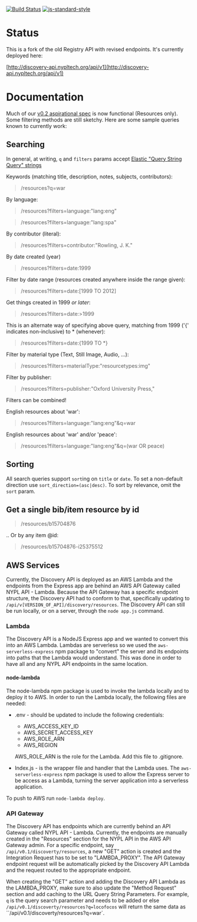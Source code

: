[![Build Status](https://travis-ci.org/nypl-registry/registry-api.svg?branch=master)](https://travis-ci.org/nypl-registry/registry-api) [![js-standard-style](https://img.shields.io/badge/code%20style-standard-brightgreen.svg)](http://standardjs.com/)

# Status

This is a fork of the old Registry API with revised endpoints. It's currently deployed here:

[http://discovery-api.nypltech.org/api/v1](http://discovery-api.nypltech.org/api/v1)

# Documentation

Much of our [v0.2 aspirational spec](https://nypl-discovery.github.io/discovery-api/#/Resources) is now functional (Resources only). Some filtering methods are still sketchy. Here are some sample queries known to currently work:

## Searching

In general, at writing, `q` and `filters` params accept [Elastic "Query String Query" strings](https://www.elastic.co/guide/en/elasticsearch/reference/current/query-dsl-query-string-query.html)

Keywords (matching title, description, notes, subjects, contributors):

> /resources?q=war

By language:

> /resources?filters=language:"lang:eng"

> /resources?filters=language:"lang:spa"

By contributor (literal):

> /resources?filters=contributor:"Rowling, J. K."

By date created (year)

> /resources?filters=date:1999

Filter by date range (resources created anywhere inside the range given):

> /resources?filters=date:[1999 TO 2012]

Get things created in 1999 *or later*:

> /resources?filters=date:>1999

This is an alternate way of specifying above query, matching from 1999 ('{' indicates non-inclusive) to * (whenever):

> /resources?filters=date:{1999 TO \*}

Filter by material type (Text, Still Image, Audio, ...):

> /resources?filters=materialType:"resourcetypes:img"

Filter by publisher:

> /resources?filters=publisher:"Oxford University Press,"

Filters can be combined!

English resources about 'war':

> /resources?filters=language:"lang:eng"&q=war

English resources about 'war' and/or 'peace':

> /resources?filters=language:"lang:eng"&q=(war OR peace)

## Sorting

All search queries support `sort`ing on `title` or `date`. To set a non-default direction use `sort_direction=(asc|desc)`. To sort by relevance, omit the `sort` param.

## Get a single bib/item resource by id

> /resources/b15704876

.. Or by any item @id:

> /resources/b15704876-i25375512

## AWS Services

Currently, the Discovery API is deployed as an AWS Lambda and the endpoints from the Express app are behind an AWS API Gateway called NYPL API - Lambda. Because the API Gateway has a specific endpoint structure, the Discovery API had to conform to that, specifically updating to `/api/v[VERSION_OF_API]/discovery/resources`. The Discovery API can still be run locally, or on a server, through the `node app.js` command.

### Lambda

The Discovery API is a NodeJS Express app and we wanted to convert this into an AWS Lambda. Lambdas are serverless so we used the `aws-serverless-express` npm package to "convert" the server and its endpoints into paths that the Lambda would understand. This was done in order to have all and any NYPL API endpoints in the same location.

#### node-lambda
The node-lambda npm package is used to invoke the lambda locally and to deploy it to AWS. In order to run the Lambda locally, the following files are needed:

* .env - should be updated to include the following credentials:
  * AWS_ACCESS_KEY_ID
  * AWS_SECRET_ACCESS_KEY
  * AWS_ROLE_ARN
  * AWS_REGION

  AWS_ROLE_ARN is the role for the Lambda. Add this file to .gitignore.  
* Index.js - is the wrapper file and handler that the Lambda uses. The `aws-serverless-express` npm package is used to allow the Express server to be access as a Lambda, turning the server application into a serverless application.

To push to AWS run `node-lambda deploy`.

### API Gateway

The Discovery API has endpoints which are currently behind an API Gateway called NYPL API - Lambda. Currently, the endpoints are manually created in the "Resources" section for the NYPL API in the AWS API Gateway admin. For a specific endpoint, say `/api/v0.1/discoverty/resources`, a new "GET" action is created and the Integration Request has to be set to "LAMBDA_PROXY". The API Gateway endpoint request will be automatically picked by the Discovery API Lambda and the request routed to the appropriate endpoint.

When creating the "GET" action and adding the Discovery API Lambda as the LAMBDA_PROXY, make sure to also update the "Method Request" section and add caching to the URL Query String Parameters. For example, `q` is the query search parameter and needs to be added or else `/api/v0.1/discoverty/resources?q=locofocos` will return the same data as ``/api/v0.1/discoverty/resources?q=war`.
